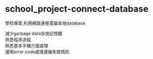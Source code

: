 # school_project-connect-database

學校專案,利用網路連接電腦本地database  

減少garbage data存放記憶體  
熟悉程序流程  
熟悉基本手機介面處理  
運用error code處理連線失敗情形

